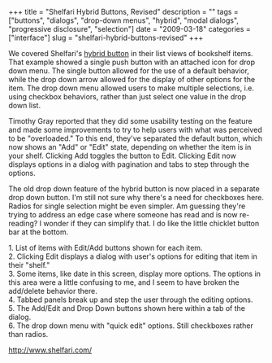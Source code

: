 +++
title = "Shelfari Hybrid Buttons, Revised"
description = ""
tags = ["buttons", "dialogs", "drop-down menus", "hybrid", "modal dialogs", "progressive disclosure", "selection"]
date = "2009-03-18"
categories = ["interface"]
slug = "shelfari-hybrid-buttons-revised"
+++


<p>We covered Shelfari's <a href="shelfari-hybrid-buttons.html">hybrid button</a> in their list views of bookshelf items. That example showed a single push button with an attached icon for drop down menu. The single button allowed for the use of a default behavior, while the drop down arrow allowed for the display of other options for the item. The drop down menu allowed users to make multiple selections, i.e. using checkbox behaviors, rather than just select one value in the drop down list.</p>
<p>Timothy Gray reported that they did some usability testing on the feature and made some improvements to try to help users with what was perceived to be "overloaded." To this end, they've separated the default button, which now shows an "Add" or "Edit" state, depending on whether the item is in your shelf. Clicking Add toggles the button to Edit. Clicking Edit now displays options in a dialog with pagination and tabs to step through the options.</p>
<p>The old drop down feature of the hybrid button is now placed in a separate drop down button. I'm still not sure why there's a need for checkboxes here. Radios for single selection might be even simpler. Am guessing they're  trying to address an edge case where someone has read and is now re-reading? I wonder if they can simplify that. I do like the little chicklet button bar at the bottom.</p>
<div id="screens-full" class="clear"><div class="caption">1. List of items with Edit/Add buttons shown for each item.</div><div class="fullimg clear"><a href="//media.konigi.com/interface/shelfari-hybrid-buttons-2-1.png" class="group" rel="group" title="1. List of items with Edit/Add buttons shown for each item."><img src="//media.konigi.com/interface/shelfari-hybrid-buttons-2-1.png" alt="" class="img-responsive"></a></div></div><div id="screens-full" class="clear"><div class="caption">2. Clicking Edit displays a dialog with user's options for editing that item in their &quot;shelf.&quot;</div><div class="fullimg clear"><a href="//media.konigi.com/interface/shelfari-hybrid-buttons-2-2.png" class="group" rel="group" title="2. Clicking Edit displays a dialog with user's options for editing that item in their &quot;she..."><img src="//media.konigi.com/interface/shelfari-hybrid-buttons-2-2.png" alt="" class="img-responsive"></a></div></div><div id="screens-full" class="clear"><div class="caption">3. Some items, like date in this screen, display more options. The options in this area were a little confusing to me, and I seem to have broken the add/delete behavior there.</div><div class="fullimg clear"><a href="//media.konigi.com/interface/shelfari-hybrid-buttons-2-3.png" class="group" rel="group" title="3. Some items, like date in this screen, display more options. The options in this area were a littl..."><img src="//media.konigi.com/interface/shelfari-hybrid-buttons-2-3.png" alt="" class="img-responsive"></a></div></div><div id="screens-full" class="clear"><div class="caption">4. Tabbed panels break up and step the user through the editing options.</div><div class="fullimg clear"><a href="//media.konigi.com/interface/shelfari-hybrid-buttons-2-4.png" class="group" rel="group" title="4. Tabbed panels break up and step the user through the editing options."><img src="//media.konigi.com/interface/shelfari-hybrid-buttons-2-4.png" alt="" class="img-responsive"></a></div></div><div id="screens-full" class="clear"><div class="caption">5. The Add/Edit and Drop Down buttons shown here within a  tab of the dialog.</div><div class="fullimg clear"><a href="//media.konigi.com/interface/shelfari-hybrid-buttons-2-5.png" class="group" rel="group" title="5. The Add/Edit and Drop Down buttons shown here within a  tab of the dialog."><img src="//media.konigi.com/interface/shelfari-hybrid-buttons-2-5.png" alt="" class="img-responsive"></a></div></div><div id="screens-full" class="clear"><div class="caption">6. The drop down menu with &quot;quick edit&quot; options. Still checkboxes rather than radios.</div><div class="fullimg clear"><a href="//media.konigi.com/interface/shelfari-hybrid-buttons-2-6.png" class="group" rel="group" title="6. The drop down menu with &quot;quick edit&quot; options. Still checkboxes rather than radios."><img src="//media.konigi.com/interface/shelfari-hybrid-buttons-2-6.png" alt="" class="img-responsive"></a></div></div>        
<p><a href="http://www.shelfari.com/">http://www.shelfari.com/</a></p>


